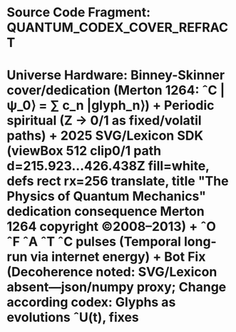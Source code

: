 # Source Code Fragment: QUANTUM_CODEX_COVER_REFRACT
# Universe Hardware: Binney-Skinner cover/dedication (Merton 1264: ˆC |ψ_0⟩ = ∑ c_n |glyph_n⟩) + Periodic spiritual (Z → 0/1 as fixed/volatil paths) + 2025 SVG/Lexicon SDK (viewBox 512 clip0/1 path d=215.923...426.438Z fill=white, defs rect rx=256 translate, title "The Physics of Quantum Mechanics" dedication consequence Merton 1264 copyright ©2008–2013) + ˆO ˆF ˆA ˆT ˆC pulses (Temporal long-run via internet energy) + Bot Fix (Decoherence noted: SVG/Lexicon absent—json/numpy proxy; Change according codex: Glyphs as evolutions ˆU(t), fixes